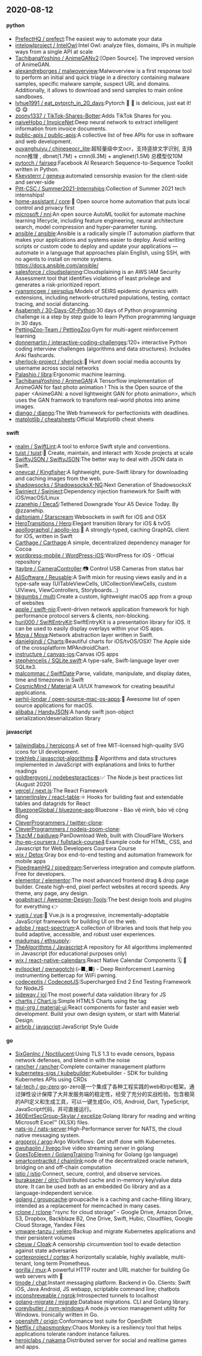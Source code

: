 ## 2020-08-12

#### python
* [PrefectHQ / prefect](https://github.com/PrefectHQ/prefect):The easiest way to automate your data
* [intelowlproject / IntelOwl](https://github.com/intelowlproject/IntelOwl):Intel Owl: analyze files, domains, IPs in multiple ways from a single API at scale
* [TachibanaYoshino / AnimeGANv2](https://github.com/TachibanaYoshino/AnimeGANv2):[Open Source]. The improved version of AnimeGAN.
* [alexandreborges / malwoverview](https://github.com/alexandreborges/malwoverview):Malwoverview is a first response tool to perform an initial and quick triage in a directory containing malware samples, specific malware sample, suspect URL and domains. Additionally, it allows to download and send samples to main online sandboxes.
* [lyhue1991 / eat_pytorch_in_20_days](https://github.com/lyhue1991/eat_pytorch_in_20_days):Pytorch
🍊
🍉
is delicious, just eat it!
😋
😋
* [zoony1337 / TikTok-Shares-Botter](https://github.com/zoony1337/TikTok-Shares-Botter):Adds TikTok Shares for you.
* [naiveHobo / InvoiceNet](https://github.com/naiveHobo/InvoiceNet):Deep neural network to extract intelligent information from invoice documents.
* [public-apis / public-apis](https://github.com/public-apis/public-apis):A collective list of free APIs for use in software and web development.
* [ouyanghuiyu / chineseocr_lite](https://github.com/ouyanghuiyu/chineseocr_lite):超轻量级中文ocr，支持竖排文字识别, 支持ncnn推理 , dbnet(1.7M) + crnn(6.3M) + anglenet(1.5M) 总模型仅10M
* [pytorch / fairseq](https://github.com/pytorch/fairseq):Facebook AI Research Sequence-to-Sequence Toolkit written in Python.
* [Kkevsterrr / geneva](https://github.com/Kkevsterrr/geneva):automated censorship evasion for the client-side and server-side
* [Pitt-CSC / Summer2021-Internships](https://github.com/Pitt-CSC/Summer2021-Internships):Collection of Summer 2021 tech internships!
* [home-assistant / core](https://github.com/home-assistant/core):🏡
Open source home automation that puts local control and privacy first
* [microsoft / nni](https://github.com/microsoft/nni):An open source AutoML toolkit for automate machine learning lifecycle, including feature engineering, neural architecture search, model compression and hyper-parameter tuning.
* [ansible / ansible](https://github.com/ansible/ansible):Ansible is a radically simple IT automation platform that makes your applications and systems easier to deploy. Avoid writing scripts or custom code to deploy and update your applications — automate in a language that approaches plain English, using SSH, with no agents to install on remote systems. https://docs.ansible.com/ansible/
* [salesforce / cloudsplaining](https://github.com/salesforce/cloudsplaining):Cloudsplaining is an AWS IAM Security Assessment tool that identifies violations of least privilege and generates a risk-prioritized report.
* [ryansmcgee / seirsplus](https://github.com/ryansmcgee/seirsplus):Models of SEIRS epidemic dynamics with extensions, including network-structured populations, testing, contact tracing, and social distancing.
* [Asabeneh / 30-Days-Of-Python](https://github.com/Asabeneh/30-Days-Of-Python):30 days of Python programming challenge is a step by step guide to learn Python programming language in 30 days.
* [PettingZoo-Team / PettingZoo](https://github.com/PettingZoo-Team/PettingZoo):Gym for multi-agent reinforcement learning
* [donnemartin / interactive-coding-challenges](https://github.com/donnemartin/interactive-coding-challenges):120+ interactive Python coding interview challenges (algorithms and data structures). Includes Anki flashcards.
* [sherlock-project / sherlock](https://github.com/sherlock-project/sherlock):🔎
Hunt down social media accounts by username across social networks
* [Palashio / libra](https://github.com/Palashio/libra):Ergonomic machine learning.
* [TachibanaYoshino / AnimeGAN](https://github.com/TachibanaYoshino/AnimeGAN):A Tensorflow implementation of AnimeGAN for fast photo animation ! This is the Open source of the paper <AnimeGAN: a novel lightweight GAN for photo animation>, which uses the GAN framwork to transform real-world photos into anime images.
* [django / django](https://github.com/django/django):The Web framework for perfectionists with deadlines.
* [matplotlib / cheatsheets](https://github.com/matplotlib/cheatsheets):Official Matplotlib cheat sheets

#### swift
* [realm / SwiftLint](https://github.com/realm/SwiftLint):A tool to enforce Swift style and conventions.
* [tuist / tuist](https://github.com/tuist/tuist):🚀
Create, maintain, and interact with Xcode projects at scale
* [SwiftyJSON / SwiftyJSON](https://github.com/SwiftyJSON/SwiftyJSON):The better way to deal with JSON data in Swift.
* [onevcat / Kingfisher](https://github.com/onevcat/Kingfisher):A lightweight, pure-Swift library for downloading and caching images from the web.
* [shadowsocks / ShadowsocksX-NG](https://github.com/shadowsocks/ShadowsocksX-NG):Next Generation of ShadowsocksX
* [Swinject / Swinject](https://github.com/Swinject/Swinject):Dependency injection framework for Swift with iOS/macOS/Linux
* [zzanehip / Deca5](https://github.com/zzanehip/Deca5):Tethered Downgrade Your A5 Device Today. By @zzanehip.
* [daltoniam / Starscream](https://github.com/daltoniam/Starscream):Websockets in swift for iOS and OSX
* [HeroTransitions / Hero](https://github.com/HeroTransitions/Hero):Elegant transition library for iOS & tvOS
* [apollographql / apollo-ios](https://github.com/apollographql/apollo-ios):📱
A strongly-typed, caching GraphQL client for iOS, written in Swift
* [Carthage / Carthage](https://github.com/Carthage/Carthage):A simple, decentralized dependency manager for Cocoa
* [wordpress-mobile / WordPress-iOS](https://github.com/wordpress-mobile/WordPress-iOS):WordPress for iOS - Official repository
* [Itaybre / CameraController](https://github.com/Itaybre/CameraController):📷
Control USB Cameras from status bar
* [AliSoftware / Reusable](https://github.com/AliSoftware/Reusable):A Swift mixin for reusing views easily and in a type-safe way (UITableViewCells, UICollectionViewCells, custom UIViews, ViewControllers, Storyboards…)
* [hkgumbs / multi](https://github.com/hkgumbs/multi):Create a custom, lightweight macOS app from a group of websites
* [apple / swift-nio](https://github.com/apple/swift-nio):Event-driven network application framework for high performance protocol servers & clients, non-blocking.
* [huri000 / SwiftEntryKit](https://github.com/huri000/SwiftEntryKit):SwiftEntryKit is a presentation library for iOS. It can be used to easily display overlays within your iOS apps.
* [Moya / Moya](https://github.com/Moya/Moya):Network abstraction layer written in Swift.
* [danielgindi / Charts](https://github.com/danielgindi/Charts):Beautiful charts for iOS/tvOS/OSX! The Apple side of the crossplatform MPAndroidChart.
* [instructure / canvas-ios](https://github.com/instructure/canvas-ios):Canvas iOS apps
* [stephencelis / SQLite.swift](https://github.com/stephencelis/SQLite.swift):A type-safe, Swift-language layer over SQLite3.
* [malcommac / SwiftDate](https://github.com/malcommac/SwiftDate):Parse, validate, manipulate, and display dates, time and timezones in Swift
* [CosmicMind / Material](https://github.com/CosmicMind/Material):A UI/UX framework for creating beautiful applications.
* [serhii-londar / open-source-mac-os-apps](https://github.com/serhii-londar/open-source-mac-os-apps):🚀
Awesome list of open source applications for macOS.
* [alibaba / HandyJSON](https://github.com/alibaba/HandyJSON):A handy swift json-object serialization/deserialization library

#### javascript
* [tailwindlabs / heroicons](https://github.com/tailwindlabs/heroicons):A set of free MIT-licensed high-quality SVG icons for UI development.
* [trekhleb / javascript-algorithms](https://github.com/trekhleb/javascript-algorithms):📝
Algorithms and data structures implemented in JavaScript with explanations and links to further readings
* [goldbergyoni / nodebestpractices](https://github.com/goldbergyoni/nodebestpractices):✅
The Node.js best practices list (August 2020)
* [vercel / next.js](https://github.com/vercel/next.js):The React Framework
* [tannerlinsley / react-table](https://github.com/tannerlinsley/react-table):⚛️
Hooks for building fast and extendable tables and datagrids for React
* [BluezoneGlobal / bluezone-app](https://github.com/BluezoneGlobal/bluezone-app):Bluezone - Bảo vệ mình, bảo vệ cộng đồng
* [CleverProgrammers / twitter-clone](https://github.com/CleverProgrammers/twitter-clone):
* [CleverProgrammers / nodejs-zoom-clone](https://github.com/CleverProgrammers/nodejs-zoom-clone):
* [TkzcM / baiduwp](https://github.com/TkzcM/baiduwp):PanDownload Web, built with CloudFlare Workers
* [jhu-ep-coursera / fullstack-course4](https://github.com/jhu-ep-coursera/fullstack-course4):Example code for HTML, CSS, and Javascript for Web Developers Coursera Course
* [wix / Detox](https://github.com/wix/Detox):Gray box end-to-end testing and automation framework for mobile apps
* [PipedreamHQ / pipedream](https://github.com/PipedreamHQ/pipedream):Serverless integration and compute platform. Free for developers.
* [elementor / elementor](https://github.com/elementor/elementor):The most advanced frontend drag & drop page builder. Create high-end, pixel perfect websites at record speeds. Any theme, any page, any design.
* [goabstract / Awesome-Design-Tools](https://github.com/goabstract/Awesome-Design-Tools):The best design tools and plugins for everything
👉
* [vuejs / vue](https://github.com/vuejs/vue):🖖
Vue.js is a progressive, incrementally-adoptable JavaScript framework for building UI on the web.
* [adobe / react-spectrum](https://github.com/adobe/react-spectrum):A collection of libraries and tools that help you build adaptive, accessible, and robust user experiences.
* [madumas / ethsupply](https://github.com/madumas/ethsupply):
* [TheAlgorithms / Javascript](https://github.com/TheAlgorithms/Javascript):A repository for All algorithms implemented in Javascript (for educational purposes only)
* [wix / react-native-calendars](https://github.com/wix/react-native-calendars):React Native Calendar Components
🗓️
📆
* [evilsocket / pwnagotchi](https://github.com/evilsocket/pwnagotchi):(⌐■_■) - Deep Reinforcement Learning instrumenting bettercap for WiFi pwning.
* [codeceptjs / CodeceptJS](https://github.com/codeceptjs/CodeceptJS):Supercharged End 2 End Testing Framework for NodeJS
* [sideway / joi](https://github.com/sideway/joi):The most powerful data validation library for JS
* [chartjs / Chart.js](https://github.com/chartjs/Chart.js):Simple HTML5 Charts using the <canvas> tag
* [mui-org / material-ui](https://github.com/mui-org/material-ui):React components for faster and easier web development. Build your own design system, or start with Material Design.
* [airbnb / javascript](https://github.com/airbnb/javascript):JavaScript Style Guide

#### go
* [SixGenInc / Noctilucent](https://github.com/SixGenInc/Noctilucent):Using TLS 1.3 to evade censors, bypass network defenses, and blend in with the noise
* [rancher / rancher](https://github.com/rancher/rancher):Complete container management platform
* [kubernetes-sigs / kubebuilder](https://github.com/kubernetes-sigs/kubebuilder):Kubebuilder - SDK for building Kubernetes APIs using CRDs
* [tal-tech / go-zero](https://github.com/tal-tech/go-zero):go-zero是一个集成了各种工程实践的web和rpc框架。通过弹性设计保障了大并发服务端的稳定性，经受了充分的实战检验。包含极简的API定义和生成工具，可以一键生成Go, iOS, Android, Dart, TypeScript, JavaScript代码，并可直接运行。
* [360EntSecGroup-Skylar / excelize](https://github.com/360EntSecGroup-Skylar/excelize):Golang library for reading and writing Microsoft Excel™ (XLSX) files.
* [nats-io / nats-server](https://github.com/nats-io/nats-server):High-Performance server for NATS, the cloud native messaging system.
* [argoproj / argo](https://github.com/argoproj/argo):Argo Workflows: Get stuff done with Kubernetes.
* [gwuhaolin / livego](https://github.com/gwuhaolin/livego):live video streaming server in golang
* [GoesToEleven / GolangTraining](https://github.com/GoesToEleven/GolangTraining):Training for Golang (go language)
* [smartcontractkit / chainlink](https://github.com/smartcontractkit/chainlink):node of the decentralized oracle network, bridging on and off-chain computation
* [istio / istio](https://github.com/istio/istio):Connect, secure, control, and observe services.
* [buraksezer / olric](https://github.com/buraksezer/olric):Distributed cache and in-memory key/value data store. It can be used both as an embedded Go library and as a language-independent service.
* [golang / groupcache](https://github.com/golang/groupcache):groupcache is a caching and cache-filling library, intended as a replacement for memcached in many cases.
* [rclone / rclone](https://github.com/rclone/rclone):"rsync for cloud storage" - Google Drive, Amazon Drive, S3, Dropbox, Backblaze B2, One Drive, Swift, Hubic, Cloudfiles, Google Cloud Storage, Yandex Files
* [vmware-tanzu / velero](https://github.com/vmware-tanzu/velero):Backup and migrate Kubernetes applications and their persistent volumes
* [cbeuw / Cloak](https://github.com/cbeuw/Cloak):A censorship circumvention tool to evade detection against state adversaries
* [cortexproject / cortex](https://github.com/cortexproject/cortex):A horizontally scalable, highly available, multi-tenant, long term Prometheus.
* [gorilla / mux](https://github.com/gorilla/mux):A powerful HTTP router and URL matcher for building Go web servers with
🦍
* [tinode / chat](https://github.com/tinode/chat):Instant messaging platform. Backend in Go. Clients: Swift iOS, Java Android, JS webapp, scriptable command line; chatbots
* [inconshreveable / ngrok](https://github.com/inconshreveable/ngrok):Introspected tunnels to localhost
* [golang-migrate / migrate](https://github.com/golang-migrate/migrate):Database migrations. CLI and Golang library.
* [coreybutler / nvm-windows](https://github.com/coreybutler/nvm-windows):A node.js version management utility for Windows. Ironically written in Go.
* [openshift / origin](https://github.com/openshift/origin):Conformance test suite for OpenShift
* [Netflix / chaosmonkey](https://github.com/Netflix/chaosmonkey):Chaos Monkey is a resiliency tool that helps applications tolerate random instance failures.
* [heroiclabs / nakama](https://github.com/heroiclabs/nakama):Distributed server for social and realtime games and apps.
